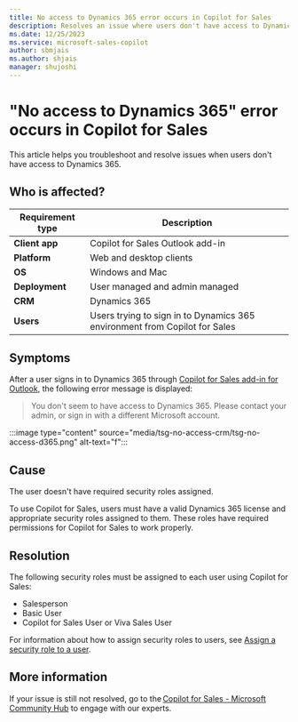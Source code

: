 ```yaml
---
title: No access to Dynamics 365 error occurs in Copilot for Sales
description: Resolves an issue where users don't have access to Dynamics 365 through Copilot for Sales add-in for Outlook.
ms.date: 12/25/2023
ms.service: microsoft-sales-copilot
author: sbmjais
ms.author: shjais
manager: shujoshi
---
```

# "No access to Dynamics 365" error occurs in Copilot for Sales

This article helps you troubleshoot and resolve issues when users don't have access to Dynamics 365.

## Who is affected?

| Requirement type |Description  |
|---------|---------|
|**Client app**     |  Copilot for Sales Outlook add-in        |
|**Platform**     | Web and desktop clients         |
|**OS**     | Windows and Mac         |
|**Deployment**     | User managed and admin managed       |
|**CRM**     | Dynamics 365      |
|**Users**     | Users trying to sign in to Dynamics 365 environment from Copilot for Sales |

## Symptoms

After a user signs in to Dynamics 365 through [Copilot for Sales add-in for Outlook](/microsoft-sales-copilot/use-sales-copilot-outlook), the following error message is displayed:

> You don't seem to have access to Dynamics 365. Please contact your admin, or sign in with a different Microsoft account.

:::image type="content" source="media/tsg-no-access-crm/tsg-no-access-d365.png" alt-text="f":::

## Cause

The user doesn't have required security roles assigned.

To use Copilot for Sales, users must have a valid Dynamics 365 license and appropriate security roles assigned to them. These roles have required permissions for Copilot for Sales to work properly.

## Resolution

The following security roles must be assigned to each user using Copilot for Sales:

- Salesperson
- Basic User
- Copilot for Sales User or Viva Sales User

For information about how to assign security roles to users, see [Assign a security role to a user](/power-platform/admin/assign-security-roles).

## More information

If your issue is still not resolved, go to the [Copilot for Sales - Microsoft Community Hub](https://techcommunity.microsoft.com/t5/viva-sales/bd-p/VivaSales) to engage with our experts.

